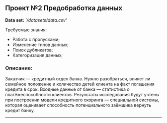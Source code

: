 ## Проект №2 Предобработка данных

**Data set:** *'/datasets/data.csv'*

Требуемые знания:
* Работа с пропусками;
* Изменение типов данных;
* Поиск дубликатов;
* Категоризация данных;


### Описание:
Заказчик — кредитный отдел банка. Нужно разобраться, влияет ли семейное положение и количество детей клиента на факт погашения кредита в срок. Входные данные от банка — статистика о платёжеспособности клиентов.
Результаты исследования будут учтены при построении модели кредитного скоринга — специальной системы, которая оценивает способность потенциального заёмщика вернуть кредит банку.

---
